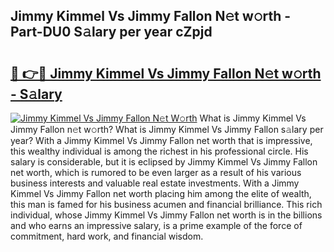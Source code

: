 ## Jimmy Kimmel Vs Jimmy Fallon N𝚎t w𝚘rth - Part-DU0 S𝚊lary per year cZpjd

# <h2><a href="http://gc2k4b.nevu.top/?p=Jimmy+Kimmel+Vs+Jimmy+Fallon">🔗 👉🔴 Jimmy Kimmel Vs Jimmy Fallon N𝚎t w𝚘rth - S𝚊lary</a></h2>

[![Jimmy Kimmel Vs Jimmy Fallon N𝚎t W𝚘rth](https://i.imgur.com/Oavwk0R.jpeg)](http://gc2k4b.nevu.top/?p=Jimmy+Kimmel+Vs+Jimmy+Fallon)
What is Jimmy Kimmel Vs Jimmy Fallon n𝚎t w𝚘rth? What is Jimmy Kimmel Vs Jimmy Fallon s𝚊lary per year?
With a Jimmy Kimmel Vs Jimmy Fallon net worth that is impressive, this wealthy individual is among the richest in his professional circle. His salary is considerable, but it is eclipsed by Jimmy Kimmel Vs Jimmy Fallon net worth, which is rumored to be even larger as a result of his various business interests and valuable real estate investments. With a Jimmy Kimmel Vs Jimmy Fallon net worth placing him among the elite of wealth, this man is famed for his business acumen and financial brilliance. This rich individual, whose Jimmy Kimmel Vs Jimmy Fallon net worth is in the billions and who earns an impressive salary, is a prime example of the force of commitment, hard work, and financial wisdom.
